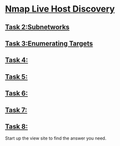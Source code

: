 <h1><ins>Nmap Live Host Discovery</ins></h1>

<h2><ins>Task 2:Subnetworks</ins></h2>
<h2><ins>Task 3:Enumerating Targets</ins></h2>
<h2><ins>Task 4:</ins></h2>
<h2><ins>Task 5:</ins></h2>
<h2><ins>Task 6:</ins></h2>
<h2><ins>Task 7:</ins></h2>
<h2><ins>Task 8:</ins></h2>
Start up the view site to find the answer you need.<br>
